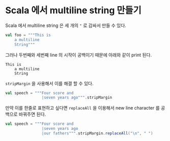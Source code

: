 # Scala 에서 multiline string 만들기

Scala 에서 multiline string 은 세 개의 `"` 로 감싸서 만들 수 있다.

```scala
val foo = """This is
	a multiline
	String"""
```

그러나 두번째와 세번째 line 의 시작이 공백이기 때문에 아래와 같이 print 된다.

``` 
This is 
	a multiline
	String
```

`stripMargin` 을 사용해서 이를 해결 할 수 있다.

```scala
val speech = """Four score and
				|seven years ago""".stripMargin
```

만약 이를 한줄로 표현하고 싶다면 `replaceAll` 을 이용해서 new line character 를 공백으로 바꿔주면 된다.

```scala
val speech = """Four score and 
				|seven years ago
				|our fathers""".stripMargin.replaceAll("\n", " ")